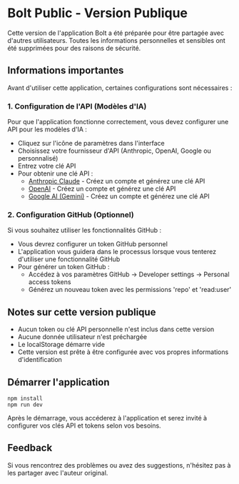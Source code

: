 # Bolt Public - Version Publique

Cette version de l'application Bolt a été préparée pour être partagée avec d'autres utilisateurs. Toutes les informations personnelles et sensibles ont été supprimées pour des raisons de sécurité.

## Informations importantes

Avant d'utiliser cette application, certaines configurations sont nécessaires :

### 1. Configuration de l'API (Modèles d'IA)

Pour que l'application fonctionne correctement, vous devez configurer une API pour les modèles d'IA :

- Cliquez sur l'icône de paramètres dans l'interface
- Choisissez votre fournisseur d'API (Anthropic, OpenAI, Google ou personnalisé)
- Entrez votre clé API
- Pour obtenir une clé API :
  - [Anthropic Claude](https://console.anthropic.com/) - Créez un compte et générez une clé API
  - [OpenAI](https://platform.openai.com/) - Créez un compte et générez une clé API
  - [Google AI (Gemini)](https://aistudio.google.com/) - Créez un compte et générez une clé API

### 2. Configuration GitHub (Optionnel)

Si vous souhaitez utiliser les fonctionnalités GitHub :

- Vous devrez configurer un token GitHub personnel
- L'application vous guidera dans le processus lorsque vous tenterez d'utiliser une fonctionnalité GitHub
- Pour générer un token GitHub :
  - Accédez à vos paramètres GitHub → Developer settings → Personal access tokens
  - Générez un nouveau token avec les permissions 'repo' et 'read:user'

## Notes sur cette version publique

- Aucun token ou clé API personnelle n'est inclus dans cette version
- Aucune donnée utilisateur n'est préchargée
- Le localStorage démarre vide
- Cette version est prête à être configurée avec vos propres informations d'identification

## Démarrer l'application

```
npm install
npm run dev
```

Après le démarrage, vous accéderez à l'application et serez invité à configurer vos clés API et tokens selon vos besoins.

## Feedback

Si vous rencontrez des problèmes ou avez des suggestions, n'hésitez pas à les partager avec l'auteur original.
